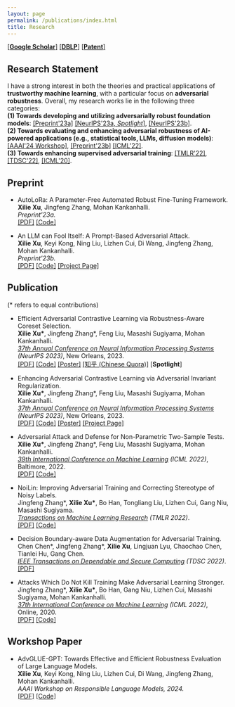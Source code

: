 ```yaml
---
layout: page
permalink: /publications/index.html
title: Research
---
```


[[**Google Scholar**]](https://scholar.google.com/citations?hl=en&user=zea9MKUAAAAJ) [[**DBLP**]](https://dblp.org/pid/259/2327.html)  [[**Patent**]](https://www.patentguru.com/cn/inventor/%E5%BE%90%E6%9B%A6%E7%83%88) <br/>

## Research Statement
I have a strong interest in both the theories and practical applications of **trustworthy machine learning**, with a particular focus on **adversarial robustness**. 
Overall, my research works lie in the following three categories: <br/>
**(1) Towards developing and utilizing adversarially robust foundation models**: [[Preprint'23a]](#autoRFT) [[NeurIPS'23a, *Spotlight*]](#NIPS23a), [[NeurIPS'23b]](#NIPS23b). <br/>
**(2) Towards evaluating and enhancing adversarial robustness of AI-powered applications (e.g., statistical tools, LLMs, diffusion models)**: [[AAAI'24 Workshop]](#AAAI24_ReLM), [[Preprint'23b]](#promptattack) [[ICML'22]](#ICML22). <br/>
**(3) Towards enhancing supervised adversarial training**: [[TMLR'22]](#TMLR22), [[TDSC'22]](#TDSC22), [[ICML'20]](#ICML20).

<!-- I'm always welcoming the possibility of collaborations. Please feel free to contact me via [email](xuxilie@comp.nus.edu.sg) if you have any appropriate opportunities you'd like to explore. -->

## Preprint
- <span id="autoRFT">AutoLoRa: A Parameter-Free Automated Robust Fine-Tuning Framework.</span> 
<br/> **Xilie Xu**, Jingfeng Zhang, Mohan Kankanhalli. 
<br/> *Preprint'23a.*
<br/> [[PDF]](https://arxiv.org/abs/2310.01818) [[Code]](https://github.com/GodXuxilie/RobustSSL_Benchmark)

- <span id="promptattack">An LLM can Fool Itself: A Prompt-Based Adversarial Attack.</span> 
<br/> **Xilie Xu**, Keyi Kong, Ning Liu, Lizhen Cui, Di Wang, Jingfeng Zhang, Mohan Kankanhalli. 
<br> *Preprint'23b.*
<br/> [[PDF]](https://arxiv.org/abs/2310.13345) [[Code]](https://github.com/GodXuxilie/PromptAttack) [[Project Page]](https://godxuxilie.github.io/project_page/prompt_attack)


## Publication
(\* refers to equal contributions)
- <span id="NIPS23a">Efficient Adversarial Contrastive Learning via Robustness-Aware Coreset Selection.</span> 
<br/> **Xilie Xu\***, Jingfeng Zhang\*, Feng Liu, Masashi Sugiyama, Mohan Kankanhalli. 
<br/> [*37th Annual Conference on Neural Information Processing Systems*](https://neurips.cc/Conferences/2023) *(NeurIPS 2023)*, New Orleans, 2023. 
<br/> [[PDF]](https://arxiv.org/pdf/2302.03857.pdf) [[Code]](https://github.com/GodXuxilie/Efficient_ACL_via_RCS) [[Poster]](https://nips.cc/media/PosterPDFs/NeurIPS%202023/70886.png?t=1701436495.3604662) [[知乎 (Chinese Quora)]](https://zhuanlan.zhihu.com/p/669541942) [**Spotlight**]
<!-- [[BibTeX]](https://scholar.googleusercontent.com/scholar.bib?q=info:E_wpy3GVQbYJ:scholar.google.com/&output=citation&scisdr=ClE57TOnEJa_oLlkq7I:AFWwaeYAAAAAZRFis7KReHcROHAYnWoiV6gvx6Y&scisig=AFWwaeYAAAAAZRFisyCipyX6BVfYxxDG9kfCWu0&scisf=4&ct=citation&cd=-1&hl=en) -->

- <span id="NIPS23b">Enhancing Adversarial Contrastive Learning via Adversarial Invariant Regularization.</span> 
<br/> **Xilie Xu\***, Jingfeng Zhang\*, Feng Liu, Masashi Sugiyama, Mohan Kankanhalli. 
<br/> [*37th Annual Conference on Neural Information Processing Systems*](https://neurips.cc/Conferences/2023) *(NeurIPS 2023)*, New Orleans, 2023. 
<br/> [[PDF]](https://arxiv.org/pdf/2305.00374.pdf) [[Code]](https://github.com/GodXuxilie/Enhancing_ACL_via_AIR) [[Poster]](https://nips.cc/media/PosterPDFs/NeurIPS%202023/69867.png?t=1701436551.2570322) [[Project Page]](https://robustssl.github.io/)
<!-- [[BibTeX]](https://scholar.googleusercontent.com/scholar.bib?q=info:OluEdScbo14J:scholar.google.com/&output=citation&scisdr=ClE57TOnEJa_oLlkhpk:AFWwaeYAAAAAZRFinplfA6oeNQMV6GB6ciligwg&scisig=AFWwaeYAAAAAZRFinrFEeKoc-BMy_xfCVD0W_W4&scisf=4&ct=citation&cd=-1&hl=en&scfhb=1) -->

- <span id="ICML22">Adversarial Attack and Defense for Non-Parametric Two-Sample Tests.</span> 
<br/> **Xilie Xu\***, Jingfeng Zhang\*, Feng Liu, Masashi Sugiyama, Mohan Kankanhalli. 
<br/> [*39th International Conference on Machine Learning*](https://icml.cc/Conferences/2022) *(ICML 2022)*, Baltimore, 2022. <br/> [[PDF]](https://proceedings.mlr.press/v162/xu22m/xu22m.pdf) [[Code]](https://github.com/GodXuxilie/Robust-TST) 
<!-- [[BibTeX]](https://scholar.googleusercontent.com/scholar.bib?q=info:2g1wRPv3Id4J:scholar.google.com/&output=citation&scisdr=ClE57TOnEJa_oLlkYEA:AFWwaeYAAAAAZRFieEDgzxiUY3BXxqs_xZL1MgE&scisig=AFWwaeYAAAAAZRFieI9pa-Q3utJ9CQwwgSiJ31I&scisf=4&ct=citation&cd=-1&hl=en) -->

- <span id="TMLR22">NoiLin: Improving Adversarial Training and Correcting Stereotype of Noisy Labels. </span> 
<br> Jingfeng Zhang\*, **Xilie Xu\***, Bo Han, Tongliang Liu, Lizhen Cui, Gang Niu, Masashi Sugiyama. 
<br/> [*Transactions on Machine Learning Research*](https://jmlr.org/tmlr/) *(TMLR 2022)*. 
<br/> [[PDF]](https://openreview.net/pdf?id=zlQXV7xtZs) [[Code]](https://github.com/zjfheart/NoiLIn) 
<!-- [[BibTeX]](https://scholar.googleusercontent.com/scholar.bib?q=info:XgdVUPGCD5oJ:scholar.google.com/&output=citation&scisdr=ClE57TOnEJa_oLlkfhk:AFWwaeYAAAAAZRFiZhm0iLKjrkkSgMZj9OXzurs&scisig=AFWwaeYAAAAAZRFiZtcATe8SWP8hwQHf88b1n-E&scisf=4&ct=citation&cd=-1&hl=en&scfhb=1) -->


- <span id="TDSC22">Decision Boundary-aware Data Augmentation for Adversarial Training.</span> 
<br> Chen Chen\*, Jingfeng Zhang\*, **Xilie Xu**, Lingjuan Lyu, Chaochao Chen, Tianlei Hu, Gang Chen. 
<br/> [*IEEE Transactions on Dependable and Secure Computing*](https://ieeexplore.ieee.org/xpl/RecentIssue.jsp?punumber=8858) *(TDSC 2022)*. 
<br/> [[PDF]](https://ieeexplore.ieee.org/abstract/document/9754227) 
<!-- [[BibTeX]](https://scholar.googleusercontent.com/scholar.bib?q=info:ZJT4e3wdL3YJ:scholar.google.com/&output=citation&scisdr=ClE57TOnEJa_oLlkUgk:AFWwaeYAAAAAZRFiSgk8vu679Kz5vSH7IboyCFA&scisig=AFWwaeYAAAAAZRFiSk7NLwlZHp3poWY2WEnqIqs&scisf=4&ct=citation&cd=-1&hl=en&scfhb=1) -->


- <span id="ICML20">Attacks Which Do Not Kill Training Make Adversarial Learning Stronger.</span> 
<br/> Jingfeng Zhang\*, **Xilie Xu\***, Bo Han, Gang Niu, Lizhen Cui, Masashi Sugiyama, Mohan Kankanhalli. 
<br/> [*37th International Conference on Machine Learning*](https://icml.cc/Conferences/2020) *(ICML 2022)*, Online, 2020.  <br/> [[PDF]](https://proceedings.mlr.press/v119/zhang20z/zhang20z.pdf) [[Code]](https://github.com/zjfheart/Friendly-Adversarial-Training) 
<!-- [[BibTeX]]() -->

## Workshop Paper
- <span id="AAAI24_ReLM">AdvGLUE-GPT: Towards Effective and Efficient Robustness Evaluation of Large Language Models.</span> 
<br/> **Xilie Xu**, Keyi Kong, Ning Liu, Lizhen Cui, Di Wang, Jingfeng Zhang, Mohan Kankanhalli. 
<br> *AAAI Workshop on Responsible Language Models, 2024.*
<br/> [[PDF]]() [[Code]](https://github.com/GodXuxilie/PromptAttack)